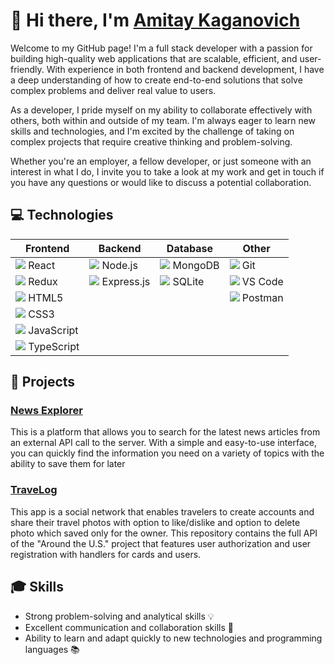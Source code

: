 # 👋 Hi there, I'm [Amitay Kaganovich](https://www.linkedin.com/in/amitay-kaganovich/)

Welcome to my GitHub page! I'm a full stack developer with a passion for building high-quality web applications that are scalable, efficient, and user-friendly. With experience in both frontend and backend development, I have a deep understanding of how to create end-to-end solutions that solve complex problems and deliver real value to users.

As a developer, I pride myself on my ability to collaborate effectively with others, both within and outside of my team. I'm always eager to learn new skills and technologies, and I'm excited by the challenge of taking on complex projects that require creative thinking and problem-solving.

Whether you're an employer, a fellow developer, or just someone with an interest in what I do, I invite you to take a look at my work and get in touch if you have any questions or would like to discuss a potential collaboration.


## 💻 Technologies

| Frontend | Backend | Database | Other |
| --- | --- | --- | --- |
| <img src="https://img.icons8.com/color/35/000000/react-native.png"/> React | <img src="https://img.icons8.com/color/35/000000/nodejs.png"/> Node.js | <img src="https://img.icons8.com/color/35/000000/mongodb.png"/> MongoDB | <img src="https://img.icons8.com/color/35/000000/git.png"/> Git |
| <img src="https://img.icons8.com/color/35/000000/redux.png"/> Redux | <img src="https://img.icons8.com/color/35/000000/express.png"/> Express.js | <img src="https://img.icons8.com/color/35/000000/sql.png"/> SQLite | <img src="https://img.icons8.com/color/35/000000/visual-studio-code-2019.png"/> VS Code |
| <img src="https://img.icons8.com/color/35/000000/html-5--v1.png"/> HTML5 | | | <img src="https://img.icons8.com/color/35/000000/postman-api.png"/> Postman |
| <img src="https://img.icons8.com/color/35/000000/css3.png"/> CSS3 | | | |
| <img src="https://img.icons8.com/color/35/000000/javascript--v2.png"/> JavaScript | | | |
| <img src="https://img.icons8.com/color/35/000000/typescript.png"/> TypeScript | | | |


## 🚀 Projects

### [News Explorer](https://github.com/amitay96/news-explorer-frontend)

This is a platform that allows you to search for the latest news articles from an external API call to the server. With a simple and easy-to-use interface, you can quickly find the information you need on a variety of topics with the ability to save them for later

### [TraveLog](https://github.com/amitay96/TraveLog)

This app is a social network that enables travelers to create accounts and share their travel photos with option to like/dislike and option to delete photo which saved only for the owner. This repository contains the full API of the "Around the U.S." project that features user authorization and user registration with handlers for cards and users.

## 🎓 Skills

- Strong problem-solving and analytical skills 💡
- Excellent communication and collaboration skills 🤝
- Ability to learn and adapt quickly to new technologies and programming languages 📚

